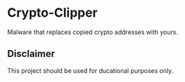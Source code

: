 # Crypto-Clipper
Malware that replaces copied crypto addresses with yours.

## Disclaimer
This project should be used for ducational purposes only.
